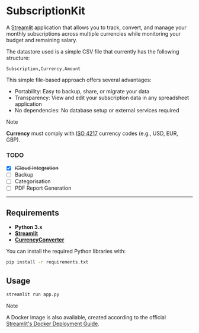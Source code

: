 # SubscriptionKit

A [Streamlit](https://github.com/streamlit/streamlit) application that allows you to track, convert, and manage your monthly subscriptions across multiple currencies while monitoring your budget and remaining salary.

The datastore used is a simple CSV file that currently has the following structure:

`Subscription,Currency,Amount`

This simple file-based approach offers several advantages:

- Portability: Easy to backup, share, or migrate your data
- Transparency: View and edit your subscription data in any spreadsheet application
- No dependencies: No database setup or external services required

> [!NOTE]
> **Currency** must comply with [ISO 4217](https://www.iso.org/iso-4217-currency-codes.html) currency codes (e.g., USD, EUR, GBP).

### TODO

- [X] ~~iCloud Integration~~
- [ ] Backup
- [ ] Categorisation
- [ ] PDF Report Generation

---

## Requirements

- **Python 3.x**
- [**Streamlit**](https://github.com/streamlit/streamlit)
- [**CurrencyConverter**](https://github.com/alexprengere/currencyconverter)

You can install the required Python libraries with:

```bash
pip install -r requirements.txt
```

## Usage

```bash
streamlit run app.py
```

> [!NOTE]
> A Docker image is also available, created according to the official [Streamlit's Docker Deployment Guide](https://docs.streamlit.io/deploy/tutorials/docker).
